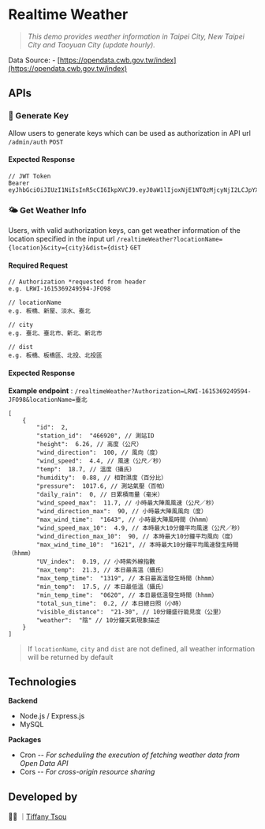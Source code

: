 
# Realtime Weather

> *This demo provides weather information in Taipei City, New Taipei City and Taoyuan City (update hourly).*

Data Source: -   [https://opendata.cwb.gov.tw/index](https://opendata.cwb.gov.tw/index)

## APIs
### 🔑 Generate Key
Allow users to generate keys which can be used as authorization in API url
 `/admin/auth` `POST`
 #### Expected Response

    // JWT Token
    Bearer eyJhbGciOiJIUzI1NiIsInR5cCI6IkpXVCJ9.eyJ0aW1lIjoxNjE1NTQzMjcyNjI2LCJpYXQiOjE2MTU1NDMyNzIsImV4cCI6MTYxNTYyOTY3Mn0.rxfK2eoNu0wBJtsrjVPL1tKbcsmmXD0LYOpWjKRPIrY

### 🌤 Get Weather Info
Users, with valid authorization keys, can get weather information of the location specified in the input url
 `/realtimeWeather?locationName={location}&city={city}&dist={dist}` `GET`
  #### Required Request

    // Authorization *requested from header
    e.g. LRWI-1615369249594-JFO98
    
    // locationName
    e.g. 板橋、新屋、淡水、臺北
    
    // city
    e.g. 臺北、臺北市、新北、新北市
    
    // dist
    e.g. 板橋、板橋區、北投、北投區
    
 #### Expected Response
**Example endpoint** : `/realtimeWeather?Authorization=LRWI-1615369249594-JFO98&locationName=臺北`

    [
        {
            "id":  2,
            "station_id":  "466920", // 測站ID
            "height":  6.26, // 高度（公尺）
            "wind_direction":  100, // 風向（度）
            "wind_speed":  4.4, // 風速（公尺／秒）
            "temp":  18.7, // 溫度（攝氏）
            "humidity":  0.88, // 相對濕度（百分比）
            "pressure":  1017.6, // 測站氣壓（百帕）
            "daily_rain":  0, // 日累積雨量（毫米）
            "wind_speed_max":  11.7, // 小時最大陣風風速（公尺／秒）
            "wind_direction_max":  90, // 小時最大陣風風向（度）
            "max_wind_time":  "1643", // 小時最大陣風時間（hhmm）
            "wind_speed_max_10":  4.9, // 本時最大10分鐘平均風速（公尺／秒）
            "wind_direction_max_10":  90, // 本時最大10分鐘平均風向（度）
            "max_wind_time_10":  "1621", // 本時最大10分鐘平均風速發生時間（hhmm）
            "UV_index":  0.19, // 小時紫外線指數
            "max_temp":  21.3, // 本日最高溫（攝氏）
            "max_temp_time":  "1319", // 本日最高溫發生時間（hhmm）
            "min_temp":  17.5, // 本日最低溫（攝氏）
            "min_temp_time":  "0620", // 本日最低溫發生時間（hhmm）
            "total_sun_time":  0.2, // 本日總日照（小時）
            "visible_distance":  "21-30", // 10分鐘盛行能見度（公里）
            "weather":  "陰" // 10分鐘天氣現象描述
        }
    ]

> If `locationName`, `city` and `dist` are not defined, all weather
> information will be returned by default

## Technologies
**Backend**
- Node.js / Express.js
- MySQL

**Packages**
- Cron
-- *For scheduling the execution of fetching weather data from Open Data API*
- Cors
-- *For cross-origin resource sharing*

## Developed by
👩‍💻  ｜[Tiffany Tsou](https://github.com/Tiffanymctsou "Tiffany Tsou")